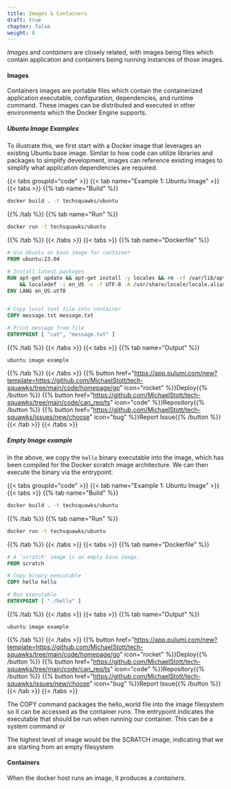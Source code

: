 ```yaml
---
title: Images & Containers
draft: true
chapter: false
weight: 8
---
```


_Images_ and _containers_ are closely related, with images being files which contain application and containers being running instances of those images.

#### Images

Containers images are portable files which contain the containerized application executable, configuration, dependencies, and runtime command. These images can be distributed and executed in other environments which the Docker Engine supports.

##### Ubuntu Image Examples

To illustrate this, we first start with a Docker image that leverages an existing Ubuntu base image. Similar to how code can utilize libraries and packages to simplify development, images can reference existing images to simplify what application dependencies are required.

{{< tabs groupId="code" >}}
{{< tab name="Example 1: Ubuntu Image" >}}
{{< tabs >}}
{{% tab name="Build" %}}

```sh
docker build . -t techsquawks/ubuntu
```

{{% /tab %}}
{{% tab name="Run" %}}

```sh
docker run -t techsquawks/ubuntu
```

{{% /tab %}}
{{< /tabs >}}
{{< tabs >}}
{{% tab name="Dockerfile" %}}

<!-- embedme containers/docker/images/parent/Dockerfile -->

```dockerfile
# Use Ubuntu as base image for container
FROM ubuntu:23.04

# Install latest packages
RUN apt-get update && apt-get install -y locales && rm -rf /var/lib/apt/lists/* \
    && localedef -i en_US -c -f UTF-8 -A /usr/share/locale/locale.alias en_US.UTF-8
ENV LANG en_US.utf8


# Copy local text file into container
COPY message.txt message.txt

# Print message from file
ENTRYPOINT [ "cat", "message.txt" ]
```

{{% /tab %}}
{{< /tabs >}}
{{< tabs >}}
{{% tab name="Output" %}}

```
ubuntu image example
```

{{% /tab %}}
{{< /tabs >}}
{{% button href="https://app.pulumi.com/new?template=https://github.com/MichaelStott/tech-squawks/tree/main/code/homepage/go" icon="rocket" %}}Deploy{{% /button %}}
{{% button href="https://github.com/MichaelStott/tech-squawks/tree/main/code/can_req/ts" icon="code" %}}Repository{{% /button %}}
{{% button href="https://github.com/MichaelStott/tech-squawks/issues/new/choose" icon="bug" %}}Report Issue{{% /button %}}
{{< /tab >}}
{{< /tabs >}}

##### Empty Image example

In the above, we copy the `hello` binary executable into the image, which has been compiled for the Docker scratch image architecture. We can then execute the binary via the entrypoint.

{{< tabs groupId="code" >}}
{{< tab name="Example 1: Ubuntu Image" >}}
{{< tabs >}}
{{% tab name="Build" %}}

```sh
docker build . -t techsquawks/ubuntu
```

{{% /tab %}}
{{% tab name="Run" %}}

```sh
docker run -t techsquawks/ubuntu
```

{{% /tab %}}
{{< /tabs >}}
{{< tabs >}}
{{% tab name="Dockerfile" %}}

<!-- embedme containers/docker/images/scratch/Dockerfile -->

```dockerfile
# A 'scratch' image is an empty base image.
FROM scratch

# Copy binary executable
COPY hello hello

# Run executable
ENTRYPOINT [ "./hello" ]
```

{{% /tab %}}
{{< /tabs >}}
{{< tabs >}}
{{% tab name="Output" %}}

```
ubuntu image example
```

{{% /tab %}}
{{< /tabs >}}
{{% button href="https://app.pulumi.com/new?template=https://github.com/MichaelStott/tech-squawks/tree/main/code/homepage/go" icon="rocket" %}}Deploy{{% /button %}}
{{% button href="https://github.com/MichaelStott/tech-squawks/tree/main/code/can_req/ts" icon="code" %}}Repository{{% /button %}}
{{% button href="https://github.com/MichaelStott/tech-squawks/issues/new/choose" icon="bug" %}}Report Issue{{% /button %}}
{{< /tab >}}
{{< /tabs >}}

The COPY command packages the hello_world file into the image filesystem so it can be accessed as the container runs. The entrypoint indicates the executable that should be run when running our container. This can be a system command or

The highest level of image would be the SCRATCH image, indicating that we are starting from an empty filesystem

#### Containers

When the docker host runs an image, it produces a _containers_.
